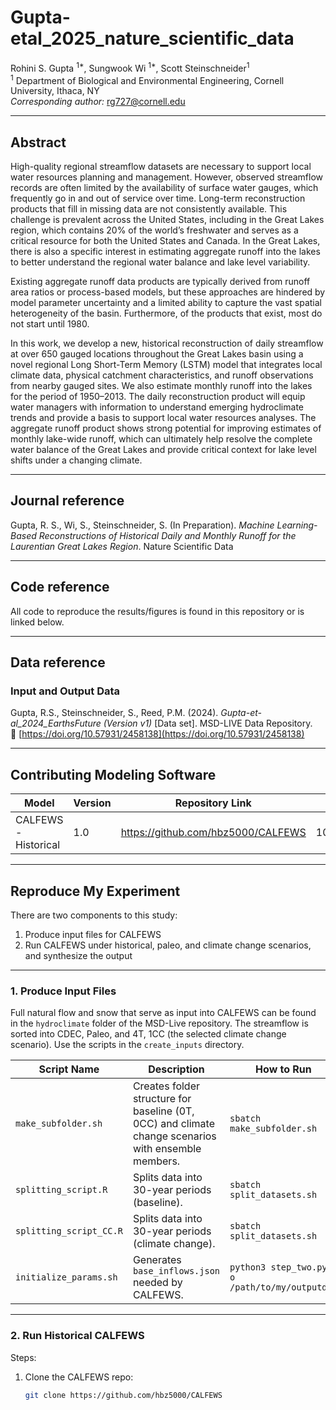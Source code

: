 # Gupta-etal_2025_nature_scientific_data

Rohini S. Gupta <sup>1*</sup>, Sungwook Wi <sup>1*</sup>, Scott Steinschneider<sup>1</sup>  
<sup>1</sup> Department of Biological and Environmental Engineering, Cornell University, Ithaca, NY  
*Corresponding author:* rg727@cornell.edu

---

## Abstract

High-quality regional streamflow datasets are necessary to support local water resources planning and management. However, observed streamflow records are often limited by the availability of surface water gauges, which frequently go in and out of service over time. Long-term reconstruction products that fill in missing data are not consistently available. This challenge is prevalent across the United States, including in the Great Lakes region, which contains 20% of the world’s freshwater and serves as a critical resource for both the United States and Canada. In the Great Lakes, there is also a specific interest in estimating aggregate runoff into the lakes to better understand the regional water balance and lake level variability.

Existing aggregate runoff data products are typically derived from runoff area ratios or process-based models, but these approaches are hindered by model parameter uncertainty and a limited ability to capture the vast spatial heterogeneity of the basin. Furthermore, of the products that exist, most do not start until 1980.

In this work, we develop a new, historical reconstruction of daily streamflow at over 650 gauged locations throughout the Great Lakes basin using a novel regional Long Short-Term Memory (LSTM) model that integrates local climate data, physical catchment characteristics, and runoff observations from nearby gauged sites. We also estimate monthly runoff into the lakes for the period of 1950–2013. The daily reconstruction product will equip water managers with information to understand emerging hydroclimate trends and provide a basis to support local water resources analyses. The aggregate runoff product shows strong potential for improving estimates of monthly lake-wide runoff, which can ultimately help resolve the complete water balance of the Great Lakes and provide critical context for lake level shifts under a changing climate.

---

## Journal reference

Gupta, R. S., Wi, S., Steinschneider, S. (In Preparation). *Machine Learning-Based Reconstructions of Historical Daily and Monthly Runoff for the Laurentian Great Lakes Region*. Nature Scientific Data

---

## Code reference

All code to reproduce the results/figures is found in this repository or is linked below.

---

## Data reference

### Input and Output Data

Gupta, R.S., Steinschneider, S., Reed, P.M. (2024). *Gupta-et-al_2024_EarthsFuture (Version v1)* [Data set]. MSD-LIVE Data Repository.  
🔗 [https://doi.org/10.57931/2458138](https://doi.org/10.57931/2458138)

---

## Contributing Modeling Software

| Model                 | Version | Repository Link                         | DOI                      |
|----------------------|---------|------------------------------------------|--------------------------|
| CALFEWS - Historical | 1.0     | https://github.com/hbz5000/CALFEWS      | 10.5281/zenodo.4091708   |

---

## Reproduce My Experiment

There are two components to this study:

1. Produce input files for CALFEWS
2. Run CALFEWS under historical, paleo, and climate change scenarios, and synthesize the output

---

### 1. Produce Input Files

Full natural flow and snow that serve as input into CALFEWS can be found in the `hydroclimate` folder of the MSD-Live repository. The streamflow is sorted into CDEC, Paleo, and 4T, 1CC (the selected climate change scenario). Use the scripts in the `create_inputs` directory.

| Script Name                 | Description                                                                                          | How to Run                         |
|----------------------------|------------------------------------------------------------------------------------------------------|------------------------------------|
| `make_subfolder.sh`        | Creates folder structure for baseline (0T, 0CC) and climate change scenarios with ensemble members.  | `sbatch make_subfolder.sh`         |
| `splitting_script.R`       | Splits data into 30-year periods (baseline).                                                         | `sbatch split_datasets.sh`         |
| `splitting_script_CC.R`    | Splits data into 30-year periods (climate change).                                                   | `sbatch split_datasets.sh`         |
| `initialize_params.sh`     | Generates `base_inflows.json` needed by CALFEWS.                                                     | `python3 step_two.py -o /path/to/my/outputdir` |

---

### 2. Run Historical CALFEWS

Steps:

1. Clone the CALFEWS repo:  
   ```bash
   git clone https://github.com/hbz5000/CALFEWS
